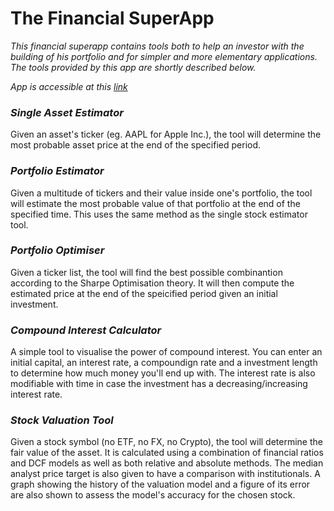 <!-- # financial-superapp
A Python program that can predict the value of assets and portfolios (containing anything from Yahoo Finance). It can also optimise a portfolio given the assets to include. -->

# The Financial SuperApp

_This financial superapp contains tools both to help an investor with the building of his portfolio and for simpler and more elementary applications. The tools provided by this app are shortly described below._

_App is accessible at this [link]_

### _Single Asset Estimator_
Given an asset's ticker (eg. AAPL for Apple Inc.), the tool will determine the most probable asset price at the end of the specified period.
### _Portfolio Estimator_
Given a multitude of tickers and their value inside one's portfolio, the tool will estimate the most probable value of that portfolio at the end of the specified time. This uses the same method as the single stock estimator tool.
### _Portfolio Optimiser_ 
Given a ticker list, the tool will find the best possible combinantion according to the Sharpe Optimisation theory. It will then compute the estimated price at the end of the speicified period given an initial investment.
### _Compound Interest Calculator_
A simple tool to visualise the power of compound interest. You can enter an initial capital, an interest rate, a compoundign rate and a investment length to determine how much money you'll end up with. The interest rate is also modifiable with time in case the investment has a decreasing/increasing interest rate.
### _Stock Valuation Tool_
Given a stock symbol (no ETF, no FX, no Crypto), the tool will determine the fair value of the asset. It is calculated using a combination of financial ratios and DCF models as well as both relative and absolute methods. The median analyst price target is also given to have a comparison with institutionals. A graph showing the history of the valuation model and a figure of its error are also shown to assess the model's accuracy for the chosen stock.

[link]: https://www.superapp.morizon.dev/
